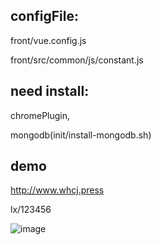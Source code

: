 ## configFile:
front/vue.config.js  

front/src/common/js/constant.js  

## need install: 
chromePlugin,  

mongodb(init/install-mongodb.sh)

## demo
http://www.whcj.press  

lx/123456

![image](https://github.com/xyyxhcj/vpi/tree/develop/img/testVpi01.gif)
